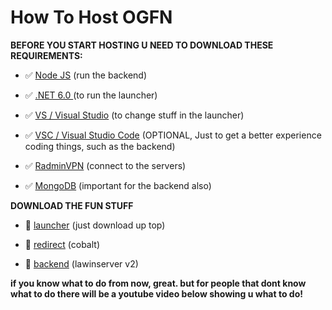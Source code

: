 # How To Host OGFN


**BEFORE YOU START HOSTING U NEED TO DOWNLOAD THESE REQUIREMENTS:**

- :white_check_mark: [Node JS](https://nodejs.org/en) (run the backend)

- :white_check_mark: [.NET 6.0 ](https://dotnet.microsoft.com/en-us/download/dotnet/thank-you/sdk-6.0.418-windows-x64-installer) (to run the launcher)

- :white_check_mark: [VS / Visual Studio](https://visualstudio.microsoft.com/) (to change stuff in the launcher)

- :white_check_mark: [VSC / Visual Studio Code](https://visualstudio.microsoft.com/) (OPTIONAL, Just to get a better experience coding things, such as the backend)

- :white_check_mark: [RadminVPN](https://www.radmin-vpn.com/) (connect to the servers)

- :white_check_mark: [MongoDB]([https://www.radmin-vpn.com/](https://www.mongodb.com/try/download/enterprise)) (important for the backend also)

**DOWNLOAD THE FUN STUFF**

- 🔵 [launcher](https://cdn.discordapp.com/attachments/1202067851046039622/1202071672790982677/net6.0-windows.rar?ex=65cc1f7c&is=65b9aa7c&hm=79d255766a66aa1ac100f6a068b4f7cf16a4bb7b8ac8edf8cefecda5e9c76442&) (just download up top)

- 🔵 [redirect](https://github.com/Milxnor/Cobalt) (cobalt)

- 🔵 [backend](https://github.com/Lawin0129/LawinServerV2) (lawinserver v2)


**if you know what to do from now, great. but for people that dont know what to do there will be a youtube video below showing u what to do!**

